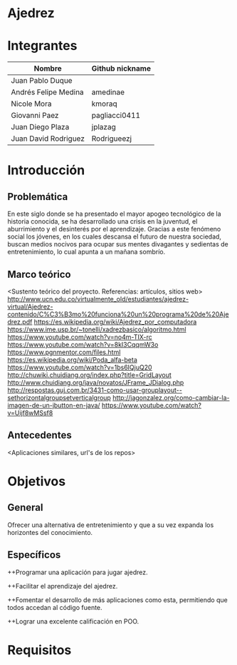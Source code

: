 
# Ajedrez

# Integrantes


|     Nombre         | Github nickname |
|--------------------|-----------------|
|Juan Pablo Duque    |                 |
|Andrés Felipe Medina|amedinae         |
|Nicole Mora         |kmoraq           |
|Giovanni Paez       |pagliacci0411    |
|Juan Diego Plaza    |jplazag          |
|Juan David Rodriguez|Rodrigueezj      |


# Introducción

## Problemática

En este siglo donde se ha presentado el mayor apogeo tecnológico de la historia conocida, se ha desarrollado una crisis en la juventud, el aburrimiento y el desinterés por el aprendizaje. Gracias a este fenómeno social los jóvenes, en los cuales descansa el futuro de nuestra sociedad, buscan medios nocivos para ocupar sus mentes divagantes y sedientas de entretenimiento, lo cual apunta a un mañana sombrío.


## Marco teórico

<Sustento teórico del proyecto. Referencias: artículos, sitios web>
http://www.ucn.edu.co/virtualmente_old/estudiantes/ajedrez-virtual/Ajedrez-contenido/C%C3%B3mo%20funciona%20un%20programa%20de%20Ajedrez.pdf
https://es.wikipedia.org/wiki/Ajedrez_por_computadora
https://www.ime.usp.br/~tonelli/xadrezbasico/algoritmo.html
https://www.youtube.com/watch?v=no4m-TIX-rc
https://www.youtube.com/watch?v=8kI3CqqmW3o
https://www.pgnmentor.com/files.html
https://es.wikipedia.org/wiki/Poda_alfa-beta
https://www.youtube.com/watch?v=1bs6IQjuQ20
http://chuwiki.chuidiang.org/index.php?title=GridLayout
http://www.chuidiang.org/java/novatos/JFrame_JDialog.php
http://respostas.guj.com.br/3431-como-usar-grouplayout--sethorizontalgroupsetverticalgroup
http://jagonzalez.org/como-cambiar-la-imagen-de-un-jbutton-en-java/
https://www.youtube.com/watch?v=Uijf8wMSsf8
## Antecedentes

<Aplicaciones similares, url's de los repos>

# Objetivos

## General

Ofrecer una alternativa de entretenimiento y que a su vez expanda los horizontes del conocimiento.

## Específicos

++Programar una aplicación para jugar ajedrez.

++Facilitar el aprendizaje del ajedrez.

++Fomentar el desarrollo de más aplicaciones como esta, permitiendo que todos accedan al código fuente.

++Lograr una excelente calificación en POO.


# Requisitos
